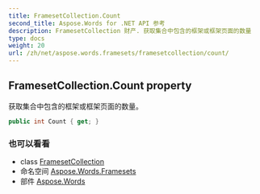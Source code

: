 ```yaml
---
title: FramesetCollection.Count
second_title: Aspose.Words for .NET API 参考
description: FramesetCollection 财产. 获取集合中包含的框架或框架页面的数量
type: docs
weight: 20
url: /zh/net/aspose.words.framesets/framesetcollection/count/
---
```

## FramesetCollection.Count property

获取集合中包含的框架或框架页面的数量。

```csharp
public int Count { get; }
```

### 也可以看看

* class [FramesetCollection](../)
* 命名空间 [Aspose.Words.Framesets](../../framesetcollection/)
* 部件 [Aspose.Words](../../../)


